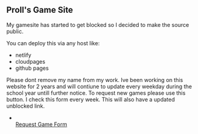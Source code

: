 
<html>

## Proll's Game Site
My gamesite has started to get blocked so I decided to make the source public. 

You can deploy this via any host like:
<ul>
<li>netlify</li>
<li>cloudpages</li>
<li>github pages</li>
</ul>

Please dont remove my name from my work. Ive been working on this website for 2 years and will contiune to update every weekday during the school year untill further notice.
To request new games please use this button. I check this form every week. This will also have a updated unblocked link.
<ul>
<li></li><a href="https://docs.google.com/forms/d/1VaOL09uAinpz_JvXJCgJjkfMOoLCNJzxIpJn0737FVc/viewform?edit_requested=true&pli=1" class="button">Request Game Form</a></li>
</ul>
</html>
